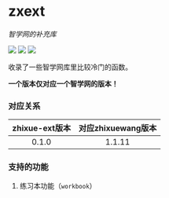 # zxext
*智学网的补充库*

![](https://img.shields.io/badge/License-ASOUL-red) ![](https://img.shields.io/badge/Python-3.8+-green) ![](https://img.shields.io/pypi/v/zhixue-ext)

收录了一些智学网库里比较冷门的函数。

**一个版本仅对应一个智学网的版本！**



### 对应关系

| zhixue-ext版本 | 对应zhixuewang版本 |
| :------------: | :----------------: |
|     0.1.0      |       1.1.11       |



### 支持的功能

1. 练习本功能（`workbook`）